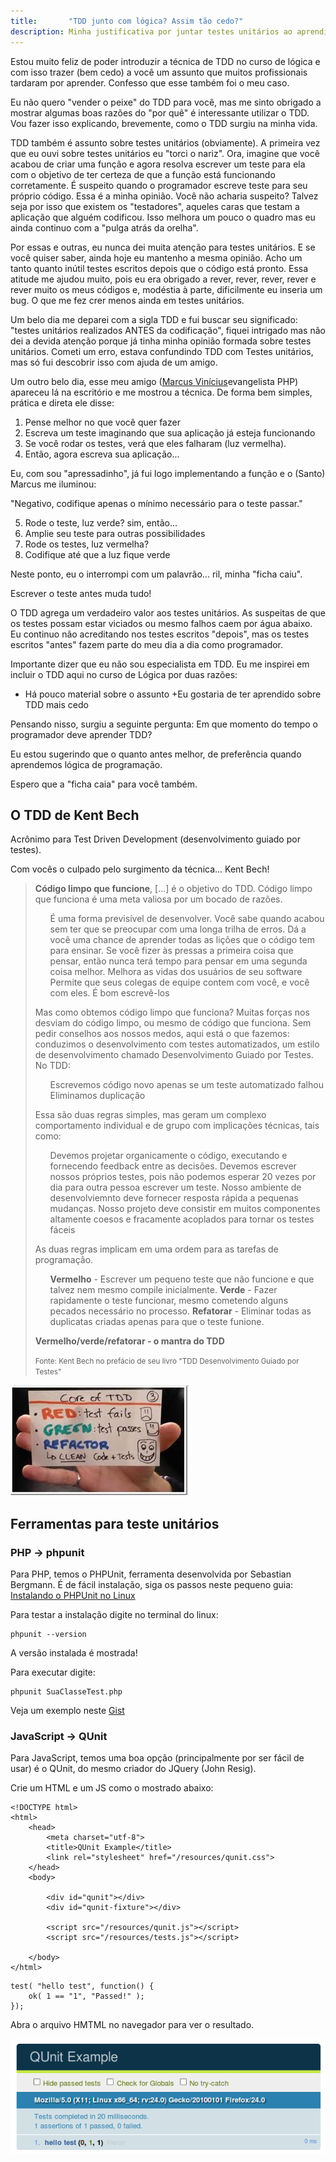 ```yaml
---
title:       "TDD junto com lógica? Assim tão cedo?"
description: Minha justificativa por juntar testes unitários ao aprendizado de lógica
---
```


Estou muito feliz de poder introduzir a técnica de TDD no curso de lógica e com isso trazer
(bem cedo) a você um assunto que muitos profissionais tardaram por aprender. Confesso que
esse também foi o meu caso.

Eu não quero "vender o peixe" do TDD para você, mas me sinto obrigado a mostrar algumas boas
razões do "por quê" é interessante utilizar o TDD. Vou fazer isso explicando, brevemente, como
o TDD surgiu na minha vida.

TDD também é assunto sobre testes unitários (obviamente). A primeira vez que eu ouvi sobre
testes unitários eu "torci o nariz". Ora, imagine que você acabou de criar uma função e agora
resolva escrever um teste para ela com o objetivo de ter certeza de que a função está funcionando
corretamente. É suspeito quando o programador escreve teste para seu próprio código. Essa
é a minha opinião. Você não acharia suspeito? Talvez seja por isso que existem os "testadores",
aqueles caras que testam a aplicação que alguém codificou. Isso melhora um pouco o quadro
mas eu ainda continuo com a "pulga atrás da orelha".

Por essas e outras, eu nunca dei muita atenção para testes unitários. E se você quiser saber,
ainda hoje eu mantenho a mesma opinião. Acho um tanto quanto inútil testes escritos depois que
o código está pronto. Essa atitude me ajudou muito, pois eu era obrigado a rever, rever, rever, rever e rever
muito os meus códigos e, modéstia à parte, dificilmente eu inseria um bug. O que me fez crer
menos ainda em testes unitários.

Um belo dia me deparei com a sigla TDD e fui buscar seu significado: "testes unitários realizados
ANTES da codificação", fiquei intrigado mas não dei a devida atenção porque já tinha minha
opinião formada sobre testes unitários. Cometi um erro, estava confundindo TDD com Testes unitários,
mas só fui descobrir isso com ajuda de um amigo.

Um outro belo dia, esse meu amigo ([Marcus Vinícius](https://github.com/marcusesa "link-externo")evangelista PHP)
apareceu lá na escritório e me mostrou a técnica. De forma bem simples, prática e direta ele disse:

1. Pense melhor no que você quer fazer
2. Escreva um teste imaginando que sua aplicação já esteja funcionando
3. Se você rodar os testes, verá que eles falharam (luz vermelha).
4. Então, agora escreva sua aplicação...

Eu, com sou "apressadinho", já fui logo implementando a função e o (Santo) Marcus me iluminou:

"Negativo, codifique apenas o mínimo necessário para o teste passar."

5. Rode o teste, luz verde? sim, então...
6. Amplie seu teste para outras possibilidades
7. Rode os testes, luz vermelha?
8. Codifique até que a luz fique verde

Neste ponto, eu o interrompi com um palavrão... ril, minha "ficha caiu".

Escrever o teste antes muda tudo!

O TDD agrega um verdadeiro valor aos testes unitários. As suspeitas de que os testes possam
estar viciados ou mesmo falhos caem por água abaixo. Eu continuo não acreditando nos testes
escritos "depois", mas os testes escritos "antes" fazem parte do meu dia a dia como programador.

Importante dizer que eu não sou especialista em TDD. Eu me inspirei em incluir o TDD aqui
no curso de Lógica por duas razões:


+ Há pouco material sobre o assunto
+Eu gostaria de ter aprendido sobre TDD mais cedo


Pensando nisso, surgiu a seguinte pergunta: Em que momento do tempo o programador deve aprender TDD?

Eu estou sugerindo que o quanto antes melhor, de preferência quando aprendemos lógica de programação.

Espero que a "ficha caia" para você também.


## O TDD de Kent Bech

Acrônimo para Test Driven Development (desenvolvimento guiado por testes).

Com vocês o culpado pelo surgimento da técnica... Kent Bech!

<blockquote>
<p>
    <strong>Código limpo que funcione</strong>, [...] é o objetivo do TDD. Código limpo que
    funciona é uma meta valiosa por um bocado de razões.
</p>
<ul>
    É uma forma previsível de desenvolver. Você sabe quando acabou sem ter que se preocupar com uma longa trilha de erros.
    Dá a você uma chance de aprender todas as lições que o código tem para ensinar. Se você fizer às pressas a primeira coisa que pensar, então nunca terá tempo para pensar em uma segunda coisa melhor.
    Melhora as vidas dos usuários de seu software
    Permite que seus colegas de equipe contem com você, e você com eles.
    É bom escrevê-los
</ul>
<p>
    Mas como obtemos código limpo que funciona? Muitas forças nos desviam do código limpo, ou
    mesmo de código que funciona. Sem pedir conselhos aos nossos medos, aqui está o que fazemos:
    conduzimos o desenvolvimento com testes automatizados, um estilo de desenvolvimento chamado
    Desenvolvimento Guiado por Testes. No TDD:
</p>
<ul>
    Escrevemos código novo apenas se um teste automatizado falhou
    Eliminamos duplicação
</ul>
<p>
    Essa são duas regras simples, mas geram um complexo comportamento individual e de grupo com
    implicações técnicas, tais como:
</p>
<ul>
    Devemos projetar organicamente o código, executando e fornecendo feedback entre as decisões.
    Devemos escrever nossos próprios testes, pois não podemos esperar 20 vezes por dia para outra pessoa escrever um teste.
    Nosso ambiente de desenvolviemnto deve fornecer resposta rápida a pequenas mudanças.
    Nosso projeto deve consistir em muitos componentes altamente coesos e fracamente acoplados para tornar os testes fáceis
</ul>
<p>
    As duas regras implicam em uma ordem para as tarefas de programação.
</p>
<ol>
    <strong>Vermelho</strong> - Escrever um pequeno teste que não funcione e que talvez nem mesmo compile inicialmente.
    <strong>Verde</strong> - Fazer rapidamente o teste funcionar, mesmo cometendo alguns pecados necessário no processo.
    <strong>Refatorar</strong> - Eliminar todas as duplicatas criadas apenas para que o teste funione.
</ol>
<strong>Vermelho/verde/refatorar - o mantra do TDD</strong>
<p>
    <small>Fonte: Kent Bech no prefácio de seu livro "TDD Desenvolvimento Guiado por Testes"</small>
</p>
</blockquote>


![Imagem Ciclo do TDD](tdd-conceito.jpg)



## Ferramentas para teste unitários

### PHP -> phpunit

Para PHP, temos o PHPUnit, ferramenta desenvolvida por Sebastian Bergmann.
É de fácil instalação, siga os passos neste pequeno guia: [Instalando o PHPUnit no Linux](/linux/instalando-phpunit/)

Para testar a instalação digite no terminal do linux:

    phpunit --version

A versão instalada é mostrada!

Para executar digite:

    phpunit SuaClasseTest.php

Veja um exemplo neste [Gist](https://gist.github.com/flaviomicheletti/8041173 "link-externo")


### JavaScript -> QUnit

Para JavaScript, temos uma boa opção (principalmente por ser fácil de usar) é o QUnit, do mesmo criador do JQuery 
(John Resig).

Crie um HTML e um JS como o mostrado abaixo:

<pre><code>&lt;!DOCTYPE html&gt;
&lt;html&gt;
    &lt;head&gt;
        &lt;meta charset="utf-8"&gt;
        &lt;title&gt;QUnit Example&lt;/title&gt;
        &lt;link rel="stylesheet" href="/resources/qunit.css"&gt;
    &lt;/head&gt;
    &lt;body&gt;

        &lt;div id="qunit"&gt;&lt;/div&gt;
        &lt;div id="qunit-fixture"&gt;&lt;/div&gt;

        &lt;script src="/resources/qunit.js"&gt;&lt;/script&gt;
        &lt;script src="/resources/tests.js"&gt;&lt;/script&gt;

    &lt;/body&gt;
&lt;/html&gt;</code></pre>
                            
<pre><code>test( "hello test", function() {
    ok( 1 == "1", "Passed!" );
});</code></pre>
                            
Abra o arquivo HMTML no navegador para ver o resultado.

![Imagem Resultado do QUnit](resultado-qunit.png)